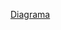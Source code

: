 [Diagrama](https://lucid.app/lucidchart/73cc55be-6280-4d21-9ee9-168946db9bcd/edit?viewport_loc=-11%2C-10%2C1695%2C789%2C0_0&invitationId=inv_d98cab8b-6583-45d5-a103-d9be5c872958)
